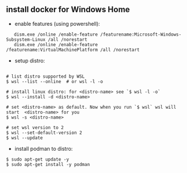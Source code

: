## install docker for Windows Home

- enable features (using powershell):

```shell
   dism.exe /online /enable-feature /featurename:Microsoft-Windows-Subsystem-Linux /all /norestart
   dism.exe /online /enable-feature /featurename:VirtualMachinePlatform /all /norestart
```

- setup distro:

```shell

# list distro supported by WSL
$ wsl --list --online  # or wsl -l -o

# install linux distro: for <distro-name> see `$ wsl -l -o`
$ wsl --install -d <distro-name>

# set <distro-name> as default. Now when you run `$ wsl` wsl will start  <distro-name> for you
$ wsl -s <distro-name>

# set wsl version to 2
$ wsl --set-default-version 2
$ wsl --update

```

- install podman to distro:
```shell
$ sudo apt-get update -y
$ sudo apt-get install -y podman

```
